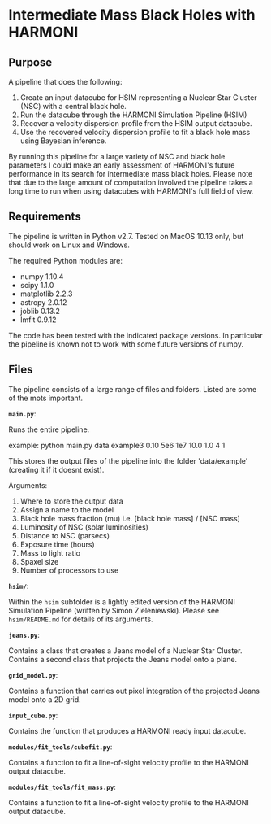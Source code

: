 # Intermediate Mass Black Holes with HARMONI

## Purpose

A pipeline that does the following:
  1. Create an input datacube for HSIM representing a Nuclear Star Cluster (NSC) with a central black hole.
  2. Run the datacube through the HARMONI Simulation Pipeline (HSIM) 
  3. Recover a velocity dispersion profile from the HSIM output datacube.
  4. Use the recovered velocity dispersion profile to fit a black hole mass using Bayesian inference.

By running this pipeline for a large variety of NSC and black hole parameters I could make an early assessment of HARMONI's future performance in its search for intermediate mass black holes. Please note that due to the large amount of computation involved the pipeline takes a long time to run when using datacubes with HARMONI's full field of view. 

## Requirements

The pipeline is written in Python v2.7. Tested on MacOS 10.13 only, but should work on Linux and Windows. 

The required Python modules are:
- numpy 1.10.4
- scipy 1.1.0
- matplotlib 2.2.3
- astropy 2.0.12
- joblib 0.13.2
- lmfit 0.9.12

The code has been tested with the indicated package versions. In particular the pipeline is known not to work with some future versions of numpy.

## Files

The pipeline consists of a large range of files and folders. Listed are some of the mots important.

__`main.py`__:

Runs the entire pipeline. 

example:
python main.py data example3 0.10  5e6  1e7  10.0  1.0 4 1

This stores the output files of the pipeline into the folder 'data/example' (creating it if it doesnt exist).

Arguments:
  1. Where to store the output data
  2. Assign a name to the model
  3. Black hole mass fraction (mu) i.e. [black hole mass] / [NSC mass]
  4. Luminosity of NSC (solar luminosities)
  5. Distance to NSC (parsecs)
  6. Exposure time (hours)
  7. Mass to light ratio
  8. Spaxel size
  9. Number of processors to use

__`hsim/`__:

Within the `hsim` subfolder is a lightly edited version of the HARMONI Simulation Pipeline (written by Simon Zieleniewski). Please see `hsim/README.md` for details of its arguments.

__`jeans.py`__:

Contains a class that creates a Jeans model of a Nuclear Star Cluster. Contains a second class that projects the Jeans model onto a plane.

__`grid_model.py`__:

Contains a function that carries out pixel integration of the projected Jeans model onto a 2D grid.

__`input_cube.py`__:

Contains the function that produces a HARMONI ready input datacube.

__`modules/fit_tools/cubefit.py`__:

Contains a function to fit a line-of-sight velocity profile to the HARMONI output datacube.

__`modules/fit_tools/fit_mass.py`__:

Contains a function to fit a line-of-sight velocity profile to the HARMONI output datacube.




